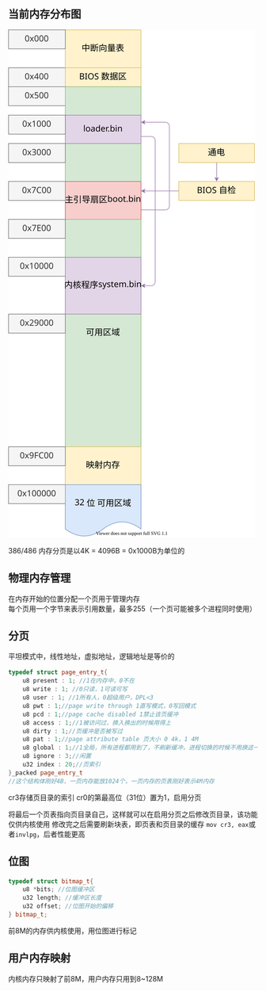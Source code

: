 ## 当前内存分布图
![](./images/memory_map_01.drawio.svg)

386/486 内存分页是以4K = 4096B = 0x1000B为单位的

## 物理内存管理
在内存开始的位置分配一个页用于管理内存  
每个页用一个字节来表示引用数量，最多255（一个页可能被多个进程同时使用）

## 分页
平坦模式中，线性地址，虚拟地址，逻辑地址是等价的
```c++
typedef struct page_entry_t{
    u8 present : 1; //1在内存中，0不在
    u8 write : 1; //0只读，1可读可写
    u8 user : 1; //1所有人，0超级用户，DPL<3
    u8 pwt : 1;//page write through 1直写模式，0写回模式
    u8 pcd : 1;//page cache disabled 1禁止该页缓冲
    u8 access : 1;//1被访问过，换入换出的时候用得上
    u8 dirty : 1;//页缓冲是否被写过
    u8 pat : 1;//page attribute table 页大小 0 4k，1 4M
    u8 global : 1;//1全局，所有进程都用到了，不刷新缓冲，进程切换的时候不用换这一页
    u8 ignore : 3;//闲置
    u32 index : 20;//页索引
}_packed page_entry_t
//这个结构体刚好4B，一页内存能放1024个，一页内存的页表刚好表示4M内存
```
cr3存储页目录的索引
cr0的第最高位（31位）置为1，启用分页

将最后一个页表指向页目录自己，这样就可以在启用分页之后修改页目录，该功能仅供内核使用
修改完之后需要刷新块表，即页表和页目录的缓存
`mov cr3, eax`或者`invlpg`，后者性能更高

## 位图
```c++
typedef struct bitmap_t{
    u8 *bits; //位图缓冲区
    u32 length; //缓冲区长度
    u32 offset; //位图开始的偏移
} bitmap_t;
```
前8M的内存供内核使用，用位图进行标记

## 用户内存映射
内核内存只映射了前8M，用户内存只用到8~128M
